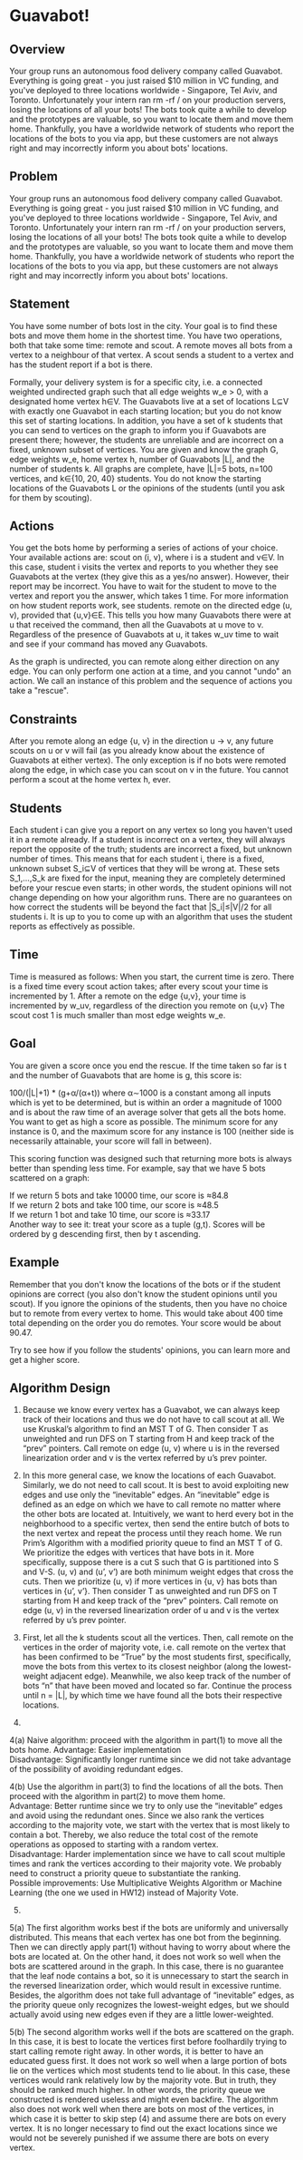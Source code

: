 # Guavabot!
## Overview 
Your group runs an autonomous food delivery company called Guavabot. Everything is going great - you just raised $10 million in VC funding, and you've deployed to three locations worldwide - Singapore, Tel Aviv, and Toronto. Unfortunately your intern ran rm -rf / on your production servers, losing the locations of all your bots! The bots took quite a while to develop and the prototypes are valuable, so you want to locate them and move them home. Thankfully, you have a worldwide network of students who report the locations of the bots to you via app, but these customers are not always right and may incorrectly inform you about bots' locations.

## Problem
Your group runs an autonomous food delivery company called Guavabot. Everything is going great - you just raised $10 million in VC funding, and you've deployed to three locations worldwide - Singapore, Tel Aviv, and Toronto. Unfortunately your intern ran rm -rf / on your production servers, losing the locations of all your bots! The bots took quite a while to develop and the prototypes are valuable, so you want to locate them and move them home. Thankfully, you have a worldwide network of students who report the locations of the bots to you via app, but these customers are not always right and may incorrectly inform you about bots' locations.

## Statement
You have some number of bots lost in the city. Your goal is to find these bots and move them home in the shortest time. You have two operations, both that take some time: remote and scout. A remote moves all bots from a vertex to a neighbour of that vertex. A scout sends a student to a vertex and has the student report if a bot is there.

Formally, your delivery system is for a specific city, i.e. a connected weighted undirected graph such that all edge weights 
w_e > 0, with a designated home vertex h∈V. The Guavabots live at a set of locations L⊆V with exactly one Guavabot in each starting location; but you do not know this set of starting locations. In addition, you have a set of k students that you can send to vertices on the graph to inform you if Guavabots are present there; however, the students are unreliable and are incorrect on a fixed, unknown subset of vertices. You are given and know the graph G, edge weights w_e, home vertex h, number of Guavabots |L|, and the number of students k. All graphs are complete, have |L|=5 bots, n=100 vertices, and k∈{10, 20, 40} students. You do not know the starting locations of the Guavabots L or the opinions of the students (until you ask for them by scouting).

## Actions
You get the bots home by performing a series of actions of your choice. Your available actions are:
scout on (i, v), where i is a student and v∈V. In this case, student i visits the vertex and reports to you whether they see Guavabots at the vertex (they give this as a yes/no answer). However, their report may be incorrect. You have to wait for the student to move to the vertex and report you the answer, which takes 1 time.
For more information on how student reports work, see students.
remote on the directed edge (u, v), provided that {u,v}∈E. This tells you how many Guavabots there were at u that received the command, then all the Guavabots at u move to v. Regardless of the presence of Guavabots at u, it takes w_uv time to wait and see if your command has moved any Guavabots.

As the graph is undirected, you can remote along either direction on any edge.
You can only perform one action at a time, and you cannot "undo" an action.
We call an instance of this problem and the sequence of actions you take a "rescue".

## Constraints
After you remote along an edge {u, v} in the direction u → v, any future scouts on u or v will fail (as you already know about the existence of Guavabots at either vertex). The only exception is if no bots were remoted along the edge, in which case you can scout on v in the future. You cannot perform a scout at the home vertex h, ever.

## Students
Each student i can give you a report on any vertex so long you haven't used it in a remote already. If a student is incorrect on a vertex, they will always report the opposite of the truth; students are incorrect a fixed, but unknown number of times. This means that for each student i, there is a fixed, unknown subset S_i⊆V of vertices that they will be wrong at. These sets S_1,…,S_k are fixed for the input, meaning they are completely determined before your rescue even starts; in other words, the student opinions will not change depending on how your algorithm runs.
There are no guarantees on how correct the students will be beyond the fact that |S_i|≤|V|/2 for all students i. It is up to you to come up with an algorithm that uses the student reports as effectively as possible.

## Time
Time is measured as follows:
When you start, the current time is zero.
There is a fixed time every scout action takes; after every scout your time is incremented by 1.
After a remote on the edge {u,v}, your time is incremented by w_uv, regardless of the direction you remote on {u,v}
The scout cost 1 is much smaller than most edge weights w_e.

## Goal
You are given a score once you end the rescue. If the time taken so far is t and the number of Guavabots that are home is 
g, this score is:

100/(|L|+1) * (g+α/(α+t)) where α∼1000 is a constant among all inputs which is yet to be determined, but is within an order a magnitude of 1000 and is about the raw time of an average solver that gets all the bots home.
You want to get as high a score as possible. The minimum score for any instance is 0, and the maximum score for any instance is 100 (neither side is necessarily attainable, your score will fall in between).

This scoring function was designed such that returning more bots is always better than spending less time. For example, say that we have 5 bots scattered on a graph:  

If we return 5 bots and take 10000 time, our score is ≈84.8  
If we return 2 bots and take 100 time, our score is ≈48.5  
If we return 1 bot and take 10 time, our score is ≈33.17  
Another way to see it: treat your score as a tuple (g,t). Scores will be ordered by g descending first, then by 
t ascending.

## Example

Remember that you don't know the locations of the bots or if the student opinions are correct (you also don't know the student opinions until you scout). If you ignore the opinions of the students, then you have no choice but to remote from every vertex to home. This would take about 400 time total depending on the order you do remotes. Your score would be about 90.47.

Try to see how if you follow the students' opinions, you can learn more and get a higher score.

## Algorithm Design
1. 	Because we know every vertex has a Guavabot, we can always keep track of their locations and thus we do not have to call scout at all. We use Kruskal’s algorithm to find an MST T of G. Then consider T as unweighted and run DFS on T starting from H and keep track of the “prev” pointers. Call remote on edge (u, v) where u is in the reversed linearization order and v is the vertex referred by u’s prev pointer.  
 
2. 	In this more general case, we know the locations of each Guavabot. Similarly, we do not need to call scout. It is best to avoid exploiting new edges and use only the “inevitable” edges. An “inevitable” edge is defined as an edge on which we have to call remote no matter where the other bots are located at. Intuitively, we want to herd every bot in the neighborhood to a specific vertex, then send the entire butch of bots to the next vertex and repeat the process until they reach home. We run Prim’s Algorithm with a modified priority queue to find an MST T of G. We prioritize the edges with vertices that have bots in it. More specifically, suppose there is a cut S such that G is partitioned into S and V-S. (u, v) and (u’, v’) are both minimum weight edges that cross the cuts. Then we prioritize (u, v) if more vertices in {u, v} has bots than vertices in {u’, v’}. Then consider T as unweighted and run DFS on T starting from H and keep track of the “prev” pointers. Call remote on edge (u, v) in the reversed linearization order of u and v is the vertex referred by u’s prev pointer.  
 
3. 	 First, let all the k students scout all the vertices. Then, call remote on the vertices in the order of majority vote, i.e. call remote on the vertex that has been confirmed to be “True” by the most students first, specifically, move the bots from this vertex to its closest neighbor (along the lowest-weight adjacent edge). Meanwhile, we also keep track of the number of bots “n” that have been moved and located so far. Continue the process until n = |L|, by which time we have found all the bots their respective locations. 

4.  
4(a) Naive algorithm: proceed with the algorithm in part(1) to move all the bots home. 
Advantage: Easier implementation  
Disadvantage: Significantly longer runtime since we did not take advantage of the possibility of avoiding redundant edges.  

4(b) Use the algorithm in part(3) to find the locations of all the bots. Then proceed with the algorithm in part(2) to move them home.  
Advantage: Better runtime since we try to only use the “inevitable” edges and avoid using the redundant ones. Since we also rank the vertices according to the majority vote, we start with the vertex that is most likely to contain a bot. Thereby, we also reduce the total cost of the remote operations as opposed to starting with a random vertex.  
Disadvantage: Harder implementation since we have to call scout multiple times and rank the vertices according to their majority vote. We probably need to construct a priority queue to substantiate the ranking.  
Possible improvements: Use Multiplicative Weights Algorithm or Machine Learning (the one we used in HW12) instead of Majority Vote.  

5. 
5(a) The first algorithm works best if the bots are uniformly and universally distributed. This means that each vertex has one bot from the beginning. Then we can directly apply part(1) without having to worry about where the bots are located at. 
On the other hand, it does not work so well when the bots are scattered around in the graph. In this case, there is no guarantee that the leaf node contains a bot, so it is unnecessary to start the search in the reversed linearization order, which would result in excessive runtime. Besides, the algorithm does not take full advantage of “inevitable” edges, as the priority queue only recognizes the lowest-weight edges, but we should actually avoid using new edges even if they are a little lower-weighted.  

5(b) The second algorithm works well if the bots are scattered on the graph. In this case, it is best to locate the vertices first before foolhardily trying to start calling remote right away. In other words, it is better to have an educated guess first. It does not work so well when a large portion of bots lie on the vertices which most students tend to lie about. In this case, these vertices would rank relatively low by the majority vote. But in truth, they should be ranked much higher. In other words, the priority queue we constructed is rendered useless and might even backfire. The algorithm also does not work well when there are bots on most of the vertices, in which case it is better to skip step (4) and assume there are bots on every vertex. It is no longer necessary to find out the exact locations since we would not be severely punished if we assume there are bots on every vertex. 


